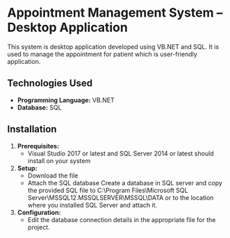 # Appointment Management System – Desktop Application 
This system is desktop application developed using VB.NET and SQL. It is used to manage the appointment for patient which is user-friendly application.     
## Technologies Used
*   **Programming Language:**  VB.NET
*   **Database:**  SQL 
## Installation	
1.  **Prerequisites:**
    * Visual Studio 2017 or latest and SQL Server 2014 or latest should install on your system
2.  **Setup:**
    *   Download the file 
    *   Attach the SQL database 
Create a database in SQL server and copy the provided SQL file to C:\Program Files\Microsoft SQL Server\MSSQL12.MSSQLSERVER\MSSQL\DATA or  to the location where you installed SQL Server and attach it.
3.  **Configuration:**
    *   Edit the database connection details in the appropriate file for the project. 
